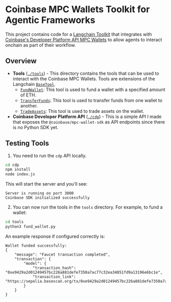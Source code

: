# Coinbase MPC Wallets Toolkit for Agentic Frameworks
This project contains code for a [Langchain Toolkit](https://js.langchain.com/v0.2/docs/concepts/#toolkits) that integrates with [Coinbase's Developer Platform API MPC Wallets](https://docs.cdp.coinbase.com/mpc-wallet/docs/wallets) to allow agents to interact onchain as part of their workflow. 

## Overview
* **Tools** ([`./tools`](./tools)) - This directory contains the tools that can be used to interact with the Coinbase MPC Wallets. Tools are extensions of the Langchain [`BaseTool`](https://python.langchain.com/v0.2/docs/how_to/custom_tools/#subclass-basetool).
    * [`FundWallet`](./tools/fund_wallet.py): This tool is used to fund a wallet with a specified amount of ETH.
    * [`TransferFunds`](./tools/transfer_funds.py): This tool is used to transfer funds from one wallet to another.
    * [`TradeAssets`](./tools/trade_assets.py): This tool is used to trade assets on the wallet.
* **Coinbase Developer Platform API** ([`./cdp`](./cdp)) - This is a simple API I made that exposes the `@coinbase/mpc-wallet-sdk` as API endpoints since there is no Python SDK yet. 

## Testing Tools
1. You need to run the `cdp` API locally.
```bash
cd cdp
npm install
node index.js
```
This will start the server and you'll see:
```
Server is running on port 3000
Coinbase SDK initialized successfully
```
2. You can now run the tools in the `tools` directory. For example, to fund a wallet:
```bash
cd tools
python3 fund_wallet.py
```
An example response if configured correctly is:
```
Wallet funded successfully: 
{
    "message": "Faucet transaction completed",
    "transaction": {
        "model": {
            "transaction_hash": "0xe9429a2d01249457bc226a881defe7350a7ac77c32ea34851fd9a13196e6bc1e",
            "transaction_link": "https://sepolia.basescan.org/tx/0xe9429a2d01249457bc226a881defe7350a7ac77c32ea34851fd9a13196e6bc1e"
        }
    }
}
```